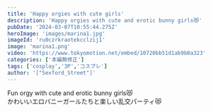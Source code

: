 ```yaml
---
title: 'Happy orgies with cute girls'
description: 'Happy orgies with cute and erotic bunny girls😻'
pubDate: '2024-03-07T10:55:44.275Z'
heroImage: 'images/marina1.jpg'
imageId: 'ru0czrkraotekcclzij1'
image: 'marina1.png'
video: 'https://www.tokyomotion.net/embed/10720bb51d1ab9b0a323'
categories: ['本編無修正']
tags: ['cosplay','3P','コスプレ']
author: '["Sexford_Street"]'
---
```


Fun orgy with cute and erotic bunny girls😻<br>
かわいいエロバニーガールたちと楽しい乱交パーティ😻




